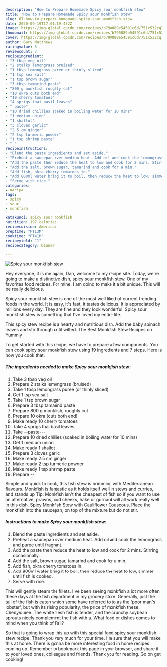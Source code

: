 ```yaml
---
description: "How to Prepare Homemade Spicy sour monkfish stew"
title: "How to Prepare Homemade Spicy sour monkfish stew"
slug: 67-how-to-prepare-homemade-spicy-sour-monkfish-stew
date: 2020-09-19T17:01:19.452Z
image: https://img-global.cpcdn.com/recipes/b790089e54591c6d/751x532cq70/spicy-sour-monkfish-stew-recipe-main-photo.jpg
thumbnail: https://img-global.cpcdn.com/recipes/b790089e54591c6d/751x532cq70/spicy-sour-monkfish-stew-recipe-main-photo.jpg
cover: https://img-global.cpcdn.com/recipes/b790089e54591c6d/751x532cq70/spicy-sour-monkfish-stew-recipe-main-photo.jpg
author: Gary Matthews
ratingvalue: 5
reviewcount: 7
recipeingredient:
- "3 tbsp veg oil"
- "2 stalks lemongrass bruised"
- "1 tbsp lemongrass puree or thinly sliced"
- "1 tsp sea salt"
- "1 tsp brown sugar"
- "3 tbsp tamarind paste"
- "800 g monkfish roughly cut"
- "10 okra cuts both end"
- "10 cherry tomatoes"
- "4 sprigs thai basil leaves"
- " paste"
- "10 dried chillies soaked in boiling water for 10 mins"
- "1 medium union"
- "1 shallot"
- "3 cloves garlic"
- "2.5 cm ginger"
- "2 tsp turmeric powder"
- "1 tsp shrimp paste"
- " "
recipeinstructions:
- "Blend the paste ingredients and set aside."
- "Preheat a saucepan over medium heat. Add oil and cook the lemongrass and puree until fragrant."
- "Add the paste then reduce the heat to low and cook for 2 mins. Stirring occasionally."
- "Add the salt, brown sugar, tamarind and cook for a min."
- "Add fish, okra cherry tomatoes in."
- "Add 800ml water bring it to boil, then reduce the heat to low, simmer until fish is cooked."
- "Serve with rice."
categories:
- Recipe
tags:
- spicy
- sour
- monkfish

katakunci: spicy sour monkfish 
nutrition: 197 calories
recipecuisine: American
preptime: "PT13M"
cooktime: "PT41M"
recipeyield: "1"
recipecategory: Dinner

---
```



![Spicy sour monkfish stew](https://img-global.cpcdn.com/recipes/b790089e54591c6d/751x532cq70/spicy-sour-monkfish-stew-recipe-main-photo.jpg)

Hey everyone, it is me again, Dan, welcome to my recipe site. Today, we're going to make a distinctive dish, spicy sour monkfish stew. One of my favorites food recipes. For mine, I am going to make it a bit unique. This will be really delicious.

Spicy sour monkfish stew is one of the most well liked of current trending foods in the world. It is easy, it's fast, it tastes delicious. It is appreciated by millions every day. They are fine and they look wonderful. Spicy sour monkfish stew is something that I've loved my entire life.

This spicy stew recipe is a hearty and nutritious dish. Add the baby spinach leaves and stir through until wilted. The Best Monkfish Stew Recipes on Yummly


To get started with this recipe, we have to prepare a few components. You can cook spicy sour monkfish stew using 19 ingredients and 7 steps. Here is how you cook that.

<!--inarticleads1-->

##### The ingredients needed to make Spicy sour monkfish stew:

1. Take 3 tbsp veg oil
1. Prepare 2 stalks lemongrass (bruised)
1. Take 1 tbsp lemongrass puree (or thinly sliced)
1. Get 1 tsp sea salt
1. Take 1 tsp brown sugar
1. Prepare 3 tbsp tamarind paste
1. Prepare 800 g monkfish, roughly cut
1. Prepare 10 okra (cuts both end)
1. Make ready 10 cherry tomatoes
1. Take 4 sprigs thai basil leaves
1. Take  --paste---
1. Prepare 10 dried chillies (soaked in boiling water for 10 mins)
1. Get 1 medium union
1. Make ready 1 shallot
1. Prepare 3 cloves garlic
1. Make ready 2.5 cm ginger
1. Make ready 2 tsp turmeric powder
1. Make ready 1 tsp shrimp paste
1. Prepare  --


Simple and quick to cook, this fish stew is brimming with Mediterranean flavours. Monkfish is fantastic as it holds itself well in stews and curries, and stands up Tip: Monkfish isn&#39;t the cheapest of fish so if you want to use an alternative, prawns, cod cheeks, hake or gurnard will all work really well in this dish. Spicy Monkfish Stew with Cauliflower Couscous. Place the monkfish into the saucepan, on top of the mixture but do not stir. 

<!--inarticleads2-->

##### Instructions to make Spicy sour monkfish stew:

1. Blend the paste ingredients and set aside.
1. Preheat a saucepan over medium heat. Add oil and cook the lemongrass and puree until fragrant.
1. Add the paste then reduce the heat to low and cook for 2 mins. Stirring occasionally.
1. Add the salt, brown sugar, tamarind and cook for a min.
1. Add fish, okra cherry tomatoes in.
1. Add 800ml water bring it to boil, then reduce the heat to low, simmer until fish is cooked.
1. Serve with rice.


This will gently steam the fillets. I&#39;ve been seeing monkfish a lot more often these days at the fish department in my grocery store. Generally, just the tail of the fish is eaten which some have referred to to as the &#39;poor man&#39;s lobster&#39;, but with its rising popularity, the price of monkfish these. Следующее. The white flesh fish is tender, and the crunchy soybean sprouts nicely complement the fish with a. What food or dishes comes to mind when you think of Fall? 

So that is going to wrap this up with this special food spicy sour monkfish stew recipe. Thank you very much for your time. I'm sure that you will make this at home. There is gonna be more interesting food in home recipes coming up. Remember to bookmark this page in your browser, and share it to your loved ones, colleague and friends. Thank you for reading. Go on get cooking!
